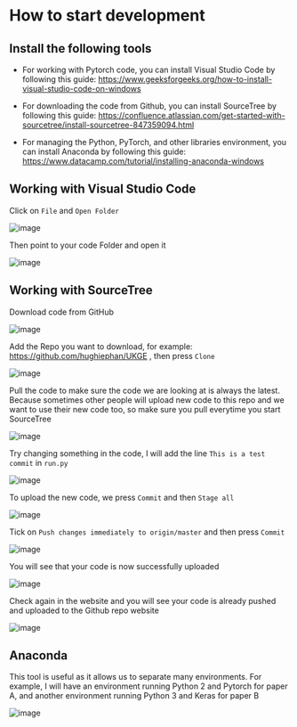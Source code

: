 # How to start development

## Install the following tools

- For working with Pytorch code, you can install Visual Studio Code by following this guide: https://www.geeksforgeeks.org/how-to-install-visual-studio-code-on-windows

- For downloading the code from Github, you can install SourceTree by following this guide: https://confluence.atlassian.com/get-started-with-sourcetree/install-sourcetree-847359094.html

- For managing the Python, PyTorch, and other libraries environment, you can install Anaconda by following this guide: https://www.datacamp.com/tutorial/installing-anaconda-windows

## Working with Visual Studio Code

Click on `File` and `Open Folder`

![image](https://github.com/hughiephan/UKGE/assets/16631121/53611281-1ac5-4672-91fe-5aa7cfbec58d)

Then point to your code Folder and open it

![image](https://github.com/hughiephan/UKGE/assets/16631121/566ebe30-5268-41eb-9fef-c7237b775094)


## Working with SourceTree
Download code from GitHub

![image](https://github.com/hughiephan/UKGE/assets/16631121/6ec05dd5-603f-4f10-afc9-c080dab39076)

Add the Repo you want to download, for example: https://github.com/hughiephan/UKGE , then press `Clone`

![image](https://github.com/hughiephan/UKGE/assets/16631121/7dd84aa0-75b3-4aee-9f99-4c822a1d2d64)

Pull the code to make sure the code we are looking at is always the latest. Because sometimes other people will upload new code to this repo and we want to use their new code too, so make sure you pull everytime you start SourceTree

![image](https://github.com/hughiephan/UKGE/assets/16631121/9bd165a6-c048-4ce8-ba2e-7ccbdeee8f81)

Try changing something in the code, I will add the line `This is a test commit` in `run.py`

![image](https://github.com/hughiephan/UKGE/assets/16631121/5030febf-427e-4c45-a7ef-b209acb29636)

To upload the new code, we press `Commit` and then `Stage all`

![image](https://github.com/hughiephan/UKGE/assets/16631121/169e0f5e-e3e8-4565-963c-9f4be5ffb0d0)

Tick on `Push changes immediately to origin/master` and then press `Commit`

![image](https://github.com/hughiephan/UKGE/assets/16631121/0202dbea-8a75-488f-acff-ebdbc7631fd5)

You will see that your code is now successfully uploaded

![image](https://github.com/hughiephan/UKGE/assets/16631121/312880ce-4ef0-49ac-a28d-c4b8fb995437)

Check again in the website and you will see your code is already pushed and uploaded to the Github repo website

![image](https://github.com/hughiephan/UKGE/assets/16631121/bd9ae84d-3a32-4ce7-92e9-4f399ffe5351)

## Anaconda 

This tool is useful as it allows us to separate many environments. For example, I will have an environment running Python 2 and Pytorch for paper A, and another environment running Python 3 and Keras for paper B

![image](https://github.com/hughiephan/UKGE/assets/16631121/c4fa9cd2-819b-4cfa-8fa5-8a64852bba8b)


